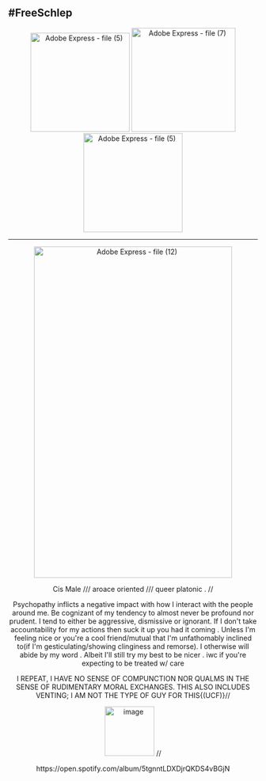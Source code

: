 ## #FreeSchlep
<div align="center">
<img width="200" height="200" alt="Adobe Express - file (5)" src="https://github.com/user-attachments/assets/ef5beffd-668c-4171-ac7c-2c8d0ce5cc39" />
<img width="210" height="210" alt="Adobe Express - file (7)" src="https://github.com/user-attachments/assets/5b6ceff5-7d25-44a9-9c39-6ba61fced783" />
<img width="200" height="200" alt="Adobe Express - file (5)" src="https://github.com/user-attachments/assets/ef5beffd-668c-4171-ac7c-2c8d0ce5cc39" />

---------------------------------------------------------------------------
<div allign="center"><img width="400" height="670" alt="Adobe Express - file (12)" src="https://github.com/user-attachments/assets/63ec1493-66e1-4660-8c00-177c3103a6e2" />

 <p align="center">
 <p align="center">Cis Male    ///    aroace oriented    ///    queer platonic    .  // 

    
    
  <p align="center">Psychopathy inflicts a negative impact with how I interact with the people around me. Be cognizant of my tendency to almost never be profound nor prudent. I tend to either be aggressive, dismissive or ignorant.
  If I don't take accountability for my actions then suck it up you had it coming . Unless I'm feeling nice or you're a cool friend/mutual that I'm unfathomably inclined to(if I'm gesticulating/showing clinginess and remorse). I otherwise will abide by my word . Albeit I'll still try my best to be nicer .
  iwc if you're expecting to be treated w/ care

 <p align="center">I REPEAT, I HAVE NO SENSE OF COMPUNCTION NOR QUALMS IN THE SENSE OF RUDIMENTARY MORAL EXCHANGES. THIS ALSO INCLUDES VENTING; I AM NOT THE TYPE OF GUY FOR THIS{(UCF)}//



 <p align="center"><img width="100" height="100" alt="image" src="https://github.com/user-attachments/assets/827f2bc7-10ed-4737-a437-fc8d2fe9bff0" /> //
 <p align="center">https://open.spotify.com/album/5tgnntLDXDjrQKDS4vBGjN







